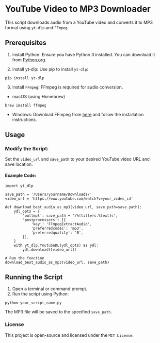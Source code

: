 # YouTube Video to MP3 Downloader

This script downloads audio from a YouTube video and converts it to MP3 format using `yt-dlp` and `FFmpeg`.

## Prerequisites
1. Install Python:
Ensure you have Python 3 installed. You can download it from [Python.org](https://www.python.org/).

2. Install yt-dlp:
Use pip to install `yt-dlp`:
```
pip install yt-dlp

```
3. Install `FFmpeg`:
FFmpeg is required for audio conversion.

- macOS (using Homebrew)
```
brew install ffmpeg
```
- Windows: Download FFmpeg from [here](https://ffmpeg.org/download.html) and follow the installation instructions.

## Usage
### Modify the Script:
Set the `video_url` and `save_path` to your desired YouTube video URL and save location.

#### Example Code:
```
import yt_dlp

save_path = '/Users/yourname/Downloads/'
video_url = 'https://www.youtube.com/watch?v=your_video_id'

def download_best_audio_as_mp3(video_url, save_path=save_path):
    ydl_opts = {
        'outtmpl': save_path + '/%(title)s.%(ext)s',
        'postprocessors': [{
            'key': 'FFmpegExtractAudio',
            'preferredcodec': 'mp3',
            'preferredquality': '0',
        }],
    }
    with yt_dlp.YoutubeDL(ydl_opts) as ydl:
        ydl.download([video_url])

# Run the function
download_best_audio_as_mp3(video_url, save_path)
```


## Running the Script
1. Open a terminal or command prompt.
2. Run the script using Python:
```
python your_script_name.py
```


The MP3 file will be saved to the specified `save_path`.



### License
This project is open-source and licensed under the `MIT License`.
